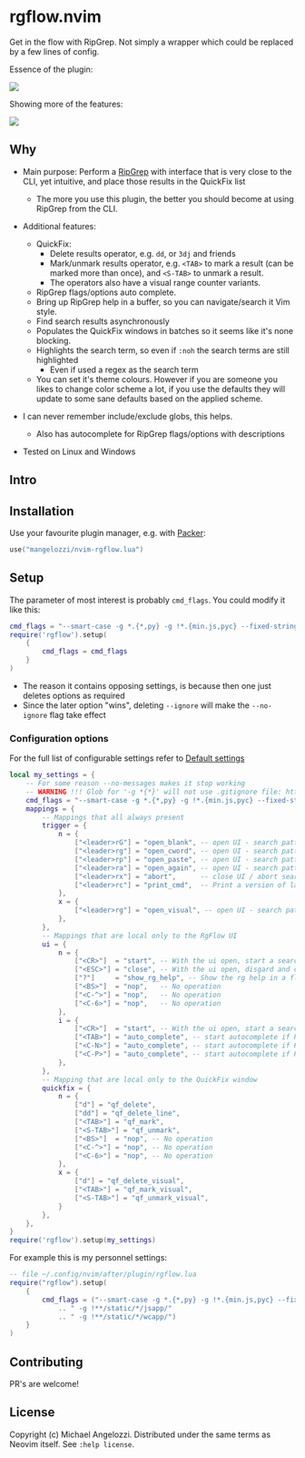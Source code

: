 # rgflow.nvim

Get in the flow with RipGrep. Not simply a wrapper which could be replaced by a
few lines of config.

Essence of the plugin:

<img src="https://user-images.githubusercontent.com/19764314/265692852-9f070779-3f0e-441e-be61-812eb0cd0dfe.gif">

Showing more of the features:

<img src="https://user-images.githubusercontent.com/19764314/265692891-cd2f5f49-fe2c-4e29-baee-816453976ff0.gif">


## Why

- Main purpose: Perform a [RipGrep](https://github.com/BurntSushi/ripgrep) 
  with interface that is very close to the CLI, yet intuitive, and place those
  results in the QuickFix list
    - The more you use this plugin, the better you should become at using
      RipGrep from the CLI.
      
- Additional features:
    - QuickFix:
        - Delete results operator, e.g. `dd`, or `3dj` and friends
        - Mark/unmark results operator, e.g. `<TAB>` to mark a result (can be marked more than once),
          and `<S-TAB>` to unmark a result.
        - The operators also have a visual range counter variants.
    - RipGrep flags/options auto complete.
    - Bring up RipGrep help in a buffer, so you can navigate/search it Vim style.
    - Find search results asynchronously
    - Populates the QuickFix windows in batches so it seems like it's none blocking.
    - Highlights the search term, so even if `:noh` the search terms are still highlighted
        - Even if used a regex as the search term
    - You can set it's theme colours. However if you are someone you likes to 
      change color scheme a lot, if you use the defaults they will update to 
      some sane defaults based on the applied scheme.

- I can never remember include/exclude globs, this helps.
    - Also has autocomplete for RipGrep flags/options with descriptions

- Tested on Linux and Windows

## Intro

## Installation

Use your favourite plugin manager, e.g. with [Packer](https://github.com/wbthomason/packer.nvim):

```Lua
use("mangelozzi/nvim-rgflow.lua")
```

## Setup

The parameter of most interest is probably `cmd_flags`. You could modify it like this:

```lua
cmd_flags = "--smart-case -g *.{*,py} -g !*.{min.js,pyc} --fixed-strings --no-fixed-strings --no-ignore --ignore -M 500",
require('rgflow').setup(
    {
        cmd_flags = cmd_flags
    }
)
```

- The reason it contains opposing settings, is because then one just deletes options as required
- Since the later option "wins", deleting `--ignore` will make the `--no-ignore` flag take effect

### Configuration options


For the full list of configurable settings refer to [Default settings](https://github.com/mangelozzi/rgflow.nvim/blob/master/lua/rgflow/defaults.lua)

```lua
local my_settings = {
    -- For some reason --no-messages makes it stop working
    -- WARNING !!! Glob for '-g *{*}' will not use .gitignore file: https://github.com/BurntSushi/ripgrep/issues/2252
    cmd_flags = "--smart-case -g *.{*,py} -g !*.{min.js,pyc} --fixed-strings --no-fixed-strings --no-ignore --ignore -M 500",
    mappings = {
        -- Mappings that all always present
        trigger = {
            n = {
                ["<leader>rG"] = "open_blank", -- open UI - search pattern = blank
                ["<leader>rg"] = "open_cword", -- open UI - search pattern = <cword>
                ["<leader>rp"] = "open_paste", -- open UI - search pattern = First line of unnamed register as the search pattern
                ["<leader>ra"] = "open_again", -- open UI - search pattern = Previous search pattern
                ["<leader>rx"] = "abort",      -- close UI / abort searching / abortadding results
                ["<leader>rc"] = "print_cmd",  -- Print a version of last run rip grep that can be pasted into a shell
            },
            x = {
                ["<leader>rg"] = "open_visual", -- open UI - search pattern = current visual selection
            },
        },
        -- Mappings that are local only to the RgFlow UI
        ui = {
            n = {
                ["<CR>"]  = "start", -- With the ui open, start a search with the current parameters
                ["<ESC>"] = "close", -- With the ui open, disgard and close the UI window
                ["?"]     = "show_rg_help", -- Show the rg help in a floating window
                ["<BS>"]  = "nop",   -- No operation
                ["<C-^>"] = "nop",   -- No operation
                ["<C-6>"] = "nop",   -- No operation
            },
            i = {
                ["<CR>"]  = "start", -- With the ui open, start a search with the current parameters (from insert mode)
                ["<TAB>"] = "auto_complete", -- start autocomplete if PUM not visible, if visible use own hotkeys to select an option
                ["<C-N>"] = "auto_complete", -- start autocomplete if PUM not visible, if visible use own hotkeys to select an option
                ["<C-P>"] = "auto_complete", -- start autocomplete if PUM not visible, if visible use own hotkeys to select an option
            },
        },
        -- Mapping that are local only to the QuickFix window
        quickfix = {
            n = {
                ["d"] = "qf_delete",
                ["dd"] = "qf_delete_line",
                ["<TAB>"] = "qf_mark",
                ["<S-TAB>"] = "qf_unmark",
                ["<BS>"]  = "nop", -- No operation
                ["<C-^>"] = "nop", -- No operation
                ["<C-6>"] = "nop", -- No operation
            },
            x = {
                ["d"] = "qf_delete_visual",
                ["<TAB>"] = "qf_mark_visual",
                ["<S-TAB>"] = "qf_unmark_visual",
            }
        },
    },
}
require('rgflow').setup(my_settings)
```

For example this is my personnel settings:
```lua
-- file ~/.config/nvim/after/plugin/rgflow.lua
require("rgflow").setup(
    {
        cmd_flags = ("--smart-case -g *.{*,py} -g !*.{min.js,pyc} --fixed-strings --no-fixed-strings --no-ignore -M 500"
            .. " -g !**/static/*/jsapp/"
            .. " -g !**/static/*/wcapp/")
    }
)
```

## Contributing

PR's are welcome!

## License

Copyright (c) Michael Angelozzi.  Distributed under the same terms as Neovim
itself. See `:help license`.

